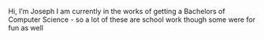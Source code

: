 Hi, I’m Joseph
I am currently in the works of getting a Bachelors of Computer Science - so a lot of these are school work though some were for fun as well

